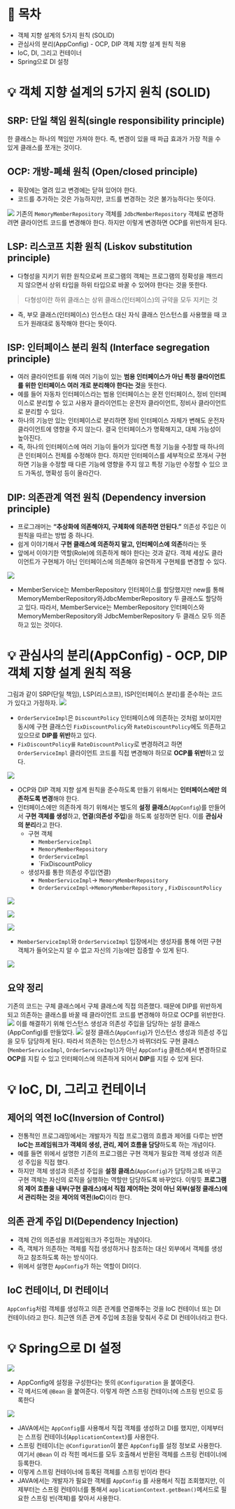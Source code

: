 # 📌 목차
- 객체 지향 설계의 5가지 원칙 (SOLID)
- 관심사의 분리(AppConfig) - OCP, DIP 객체 지향 설계 원칙 적용
- IoC, DI, 그리고 컨테이너
- Spring으로 DI 설정
# 💡 객체 지향 설계의 5가지 원칙 (SOLID)
## SRP: 단일 책임 원칙(single responsibility principle)
한 클래스는 하나의 책임만 가져야 한다. 즉, 변경이 있을 때 파급 효과가 가장 적을 수 있게 클래스를 쪼개는 것이다.
## OCP: 개방-폐쇄 원칙 (Open/closed principle)
- 확장에는 열려 있고 변경에는 닫혀 있어야 한다.
- 코드를 추가하는 것은 가능하지만, 코드를 변경하는 것은 불가능하다는 뜻이다.

![](Image/Pasted%20image%2020240327001227.png)
기존의 `MemoryMemberRepository` 객체를 `JdbcMemberRepository` 객체로 변경하려면 클라이언트 코드를 변경해야 한다. 하지만 이렇게 변경하면 OCP를 위반하게 된다.
## LSP: 리스코프 치환 원칙 (Liskov substitution principle)
  - 다형성을 지키기 위한 원칙으로써 프로그램의 객체는 프로그램의 정확성을 깨뜨리지 않으면서 상위 타입을 하위 타입으로 바꿀 수 있어야 한다는 것을 뜻한다.
> 다형성이란
> 하위 클래스는 상위 클래스(인터페이스)의 규약을 모두 지키는 것

- 즉, 부모 클래스(인터페이스) 인스턴스 대신 자식 클래스 인스턴스를 사용했을 때 코드가 원래대로 동작해야 한다는 뜻이다.
## ISP: 인터페이스 분리 원칙 (Interface segregation principle)
- 여러 클라이언트를 위해 여러 기능이 있는 **범용 인터페이스가 아닌 특정 클라이언트를 위한 인터페이스 여러 개로 분리해야 한다는 것**을 뜻한다.
- 예를 들어 자동차 인터페이스라는 범용 인터페이스는 운전 인터페이스, 정비 인터페이스로 분리할 수 있고 사용자 클라이언트는 운전자 클라이언트, 정비사 클라이언트로 분리할 수 있다.
- 하나의 기능만 있는 인터페이스로 분리하면 정비 인터페이스 자체가 변해도 운전자 클라이언트에 영향을 주지 않는다. 결국 인터페이스가 명확해지고, 대체 가능성이 높아진다.
- 즉, 하나의 인터페이스에 여러 기능이 들어가 있다면 특정 기능을 수정할 때 하나의 큰 인터페이스 전체를 수정해야 한다. 하지만 인터페이스를 세부적으로 쪼개서 구현하면 기능을 수정할 때 다른 기능에 영향을 주지 않고 특정 기능만 수정할 수 있으 코드 가독성, 명확성 등이 올라간다.
## DIP: 의존관계 역전 원칙 (Dependency inversion principle)
- 프로그래머는 **“추상화에 의존해야지, 구체화에 의존하면 안된다.”** 의존성 주입은 이 원칙을 따르는 방법 중 하나다. 
- 쉽게 이야기해서 **구현 클래스에 의존하지 말고, 인터페이스에 의존**하라는 뜻 
- 앞에서 이야기한 역할(Role)에 의존하게 해야 한다는 것과 같다. 객체 세상도 클라이언트가 구현체가 아닌 인터페이스에 의존해야 유연하게 구현체를 변경할 수 있다.

![](Image/Pasted%20image%2020240327001227.png)
- MemberService는 MemberRepository 인터페이스를 할당했지만 new를 통해 MemoryMemberRepository와JdbcMemberRepository 두 클래스도 할당하고 있다. 따라서, MemberService는 MemberRepository 인터페이스와 MemoryMemberRepository와 JdbcMemberRepository 두 클래스 모두 의존하고 있는 것이다.

# 💡 관심사의 분리(AppConfig) - OCP, DIP 객체 지향 설계 원칙 적용
그림과 같이 SRP(단일 책임), LSP(리스코프), ISP(인터페이스 분리)를 준수하는 코드가 있다고 가정하자.
![](Image/Pasted%20image%2020240912234156.png)

- `OrderServiceImpl`은 `DiscountPolicy` 인터페이스에 의존하는 것처럼 보이지만 동시에 구현 클래스인 `FixDiscountPolicy`와 `RateDiscountPolicy`에도 의존하고 있으므로 **DIP를 위반**하고 있다.
- `FixDiscountPolicy를` `RateDiscountPolicy`로 변경하려고 하면 `OrderServiceImpl` 클라이언트 코드를 직접 변경해야 하므로 **OCP를 위반**하고 있다.

![](Image/Pasted%20image%2020240912234259.png)

- OCP와 DIP 객체 지향 설계 원칙을 준수하도록 만들기 위해서는 **인터페이스에만 의존하도록 변경**해야 한다.
- 인터페이스에만 의존하게 하기 위해서는 별도의 **설정 클래스**(`AppConfig`)를 만들어서 **구현 객체를 생성**하고, **연결**(**의존성 주입**)을 하도록 설정하면 된다. 이를 **관심사의 분리**라고 한다.
	- 구현 객체
		- `MemberServiceImpl` 
		- `MemoryMemberRepository`
		- `OrderServiceImpl`
		- `FixDiscountPolicy
	- 생성자를 통한 의존성 주입(연결)
		- `MemberServiceImpl`→ `MemoryMemberRepository`
		- `OrderServiceImpl`→`MemoryMemberRepository` , `FixDiscountPolicy`

![](Image/Pasted%20image%2020240912235455.png)

![](Image/Pasted%20image%2020240912235021.png)

![](Image/Pasted%20image%2020240912232413.png)
- `MemberServiceImpl`와 `OrderServiceImpl` 입장에서는 생성자를 통해 어떤 구현 객체가 들어오는지 알 수 없고 자신의 기능에만 집중할 수 있게 된다.

![](Image/Pasted%20image%2020240912235731.png)

## 요약 정리
기존의 코드는 구체 클래스에서 구체 클래스에 직접 의존했다. 때문에 DIP를 위반하게 되고 의존하는 클래스를 바꿀 때 클라이언트 코드를 변경해야 하므로 OCP를 위반한다.
![](Image/Pasted%20image%2020240327001227.png)
이를 해결하기 위해 인스턴스 생성과 의존성 주입을 담당하는 설정 클래스(AppConfig)를 만들었다.
![](Image/Pasted%20image%2020240912235455.png)
설정 클래스(`AppConfig`)가 인스턴스 생성과 의존성 주입을 모두 담당하게 된다.
따라서 의존하는 인스턴스가 바뀌더라도 구현 클래스(`MemberServiceImpl`, `OrderServiceImpl`)가 아닌 `AppConfig` 클래스에서 변경하므로 **OCP**를 지킬 수 있고 인터페이스에 의존하게 되어서 **DIP**를 지킬 수 있게 된다. 

# 💡 IoC, DI, 그리고 컨테이너
## 제어의 역전 IoC(Inversion of Control)
- 전통적인 프로그래밍에서는 개발자가 직접 프로그램의 흐름과 제어를 다루는 반면 **IoC는 프레임워크가 객체의 생성, 관리, 제어 흐름을 담당**하도록 하는 개념이다.
- 예를 들면 위에서 설명한 기존의 프로그램은 구현 객체가 필요한 객체 생성과 의존성 주입을 직접 했다.
- 하지만 객체 생성과 의존성 주입을 **설정 클래스**(`AppConfig`)가 담당하고록 바꾸고 구현 객체는 자신의 로직을 실행하는 역할만 담당하도록 바꾸었다. 이렇듯 **프로그램의 제어 흐름을 내부(구현 클래스)에서 직접 제어하는 것이 아닌 외부(설정 클래스)에서 관리하는 것**을 **제어의 역전**(**IoC**)이라 한다.
## 의존 관계 주입 DI(Dependency Injection)
- 객체 간의 의존성을 프레임워크가 주입하는 개념이다.
- 즉, 객체가 의존하는 객체를 직접 생성하거나 참조하는 대신 외부에서 객체를 생성하고 참조하도록 하는 방식이다.
- 위에서 설명한 `AppConfig`가 하는 역할이 DI이다.

## IoC 컨테이너, DI 컨테이너
`AppConfig`처럼 객체를 생성하고 의존 관계를 연결해주는 것을 IoC 컨테이너 또는 DI 컨테이너라고 한다.
최근엔 의존 관계 주입에 초점을 맞춰서 주로 DI 컨테이너라고 한다.

# 💡 Spring으로 DI 설정

![](Image/Pasted%20image%2020240913002705.png)
- AppConfig에 설정을 구성한다는 뜻의 `@Configuration` 을 붙여준다.
- 각 메서드에 `@Bean` 을 붙여준다. 이렇게 하면 스프링 컨테이너에 스프링 빈으로 등록한다

![](Image/Pasted%20image%2020240913003031.png)
- JAVA에서는 `AppConfig`를 사용해서 직접 객체를 생성하고 DI를 했지만, 이제부터는 스프링 컨테이너(`ApplicationContext`)를 사용한다.
- 스프링 컨테이너는 `@Configuration`이 붙은 `AppConfig`를 설정 정보로 사용한다. 여기서 `@Bean` 이 라 적힌 메서드를 모두 호출해서 반환된 객체를 스프링 컨테이너에 등록한다.
- 이렇게 스프링 컨테이너에 등록된 객체를 스프링 빈이라 한다
- JAVA에서는 개발자가 필요한 객체를 `AppConfig` 를 사용해서 직접 조회했지만, 이제부터는 스프링 컨테이너를 통해서 `applicationContext.getBean()`메서드로 필요한 스프링 빈(객체)를 찾아서 사용한다.